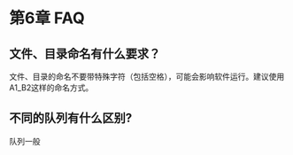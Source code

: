# 第6章 FAQ
## 文件、目录命名有什么要求？

文件、目录的命名不要带特殊字符（包括空格），可能会影响软件运行。建议使用A1_B2这样的命名方式。

## 不同的队列有什么区别?

队列一般
